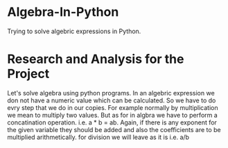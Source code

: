# Algebra-In-Python

Trying to solve algebric expressions in Python.

# Research and Analysis for the Project

Let's solve algebra using python programs.
In an algebric expression we don not have a numeric value which can be calculated.
So we have to do evry step that we do in our copies.
For example normally by multiplication we mean to multiply two values. But as for in algbra we have to perform a concatination operation.
i.e. a * b = ab.
Again, if there is any exponent for the given variable they should be added and also the coefficients are to be multiplied arithmetically.
for division we will leave as it is i.e. a/b
